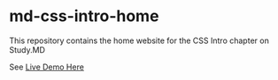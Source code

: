 # md-css-intro-home
This repository contains the home website for the CSS Intro chapter on Study.MD

See [Live Demo Here](https://aashishnagpal.github.io/md-css-intro-home/)
